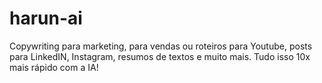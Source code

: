 # harun-ai
Copywriting para marketing, para vendas ou roteiros para Youtube, posts para LinkedIN, Instagram, resumos de textos e muito mais. Tudo isso 10x mais rápido com a IA!
